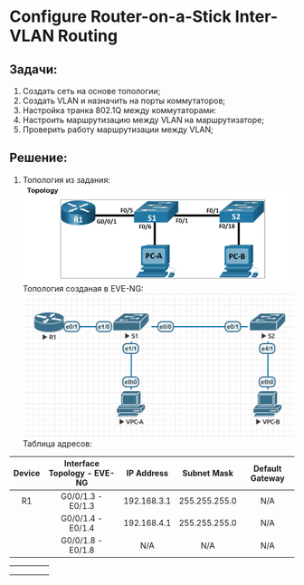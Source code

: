 # Configure Router-on-a-Stick Inter-VLAN Routing

## Задачи:
 1. Создать сеть на основе топологии;
 2. Создать VLAN и назначить на порты коммутаторов;
 3. Настройка транка 802.1Q между коммутаторами:
 4. Настроить маршрутизацию между VLAN на маршрутизаторе;
 5. Проверить работу маршрутизации между VLAN;

##  Решение:
 1. Топология из задания:  
 ![](topology.png)  
 Топология созданая в EVE-NG:  
 ![](eve-ng.png)  
 Таблица адресов:

| Device     | Interface Topology - EVE-NG  | IP Address  | Subnet Mask   | Default Gateway  |
|:----------:|:----------------------------:|:-----------:|:-------------:|:----------------:|
| R1         | G0/0/1.3 - E0/1.3            | 192.168.3.1 | 255.255.255.0 | N/A              |
|            | G0/0/1.4 - E0/1.4            | 192.168.4.1 | 255.255.255.0 | N/A              |
|            | G0/0/1.8 - E0/1.8            | N/A         | N/A           | N/A              |

|   |   |   |   |   |
|---|---|---|---|---|
|   |   |   |   |   |
|   |   |   |   |   |
|   |   |   |   |   |